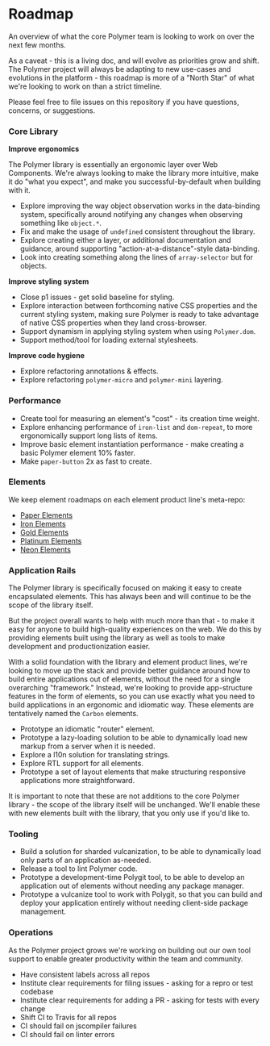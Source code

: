 # Roadmap

An overview of what the core Polymer team is looking to work on over the next few months.

As a caveat - this is a living doc, and will evolve as priorities grow and shift. The Polymer project will always be adapting to new use-cases and evolutions in the platform - this roadmap is more of a "North Star" of what we're looking to work on than a strict timeline.

Please feel free to file issues on this repository if you have questions, concerns, or suggestions.

### Core Library

**Improve ergonomics**

The Polymer library is essentially an ergonomic layer over Web Components. We're always looking to make the library more intuitive, make it do "what you expect", and make you successful-by-default when building with it.

* Explore improving the way object observation works in the data-binding system, specifically around notifying any changes when observing something like `object.*`.
* Fix and make the usage of `undefined` consistent throughout the library.
* Explore creating either a layer, or additional documentation and guidance, around supporting "action-at-a-distance"-style data-binding.
* Look into creating something along the lines of `array-selector` but for objects.

**Improve styling system**

* Close p1 issues - get solid baseline for styling.
* Explore interaction between forthcoming native CSS properties and the current styling system, making sure Polymer is ready to take advantage of native CSS properties when they land cross-browser.
* Support dynamism in applying styling system when using `Polymer.dom`.
* Support method/tool for loading external stylesheets.

**Improve code hygiene**

* Explore refactoring annotations & effects.
* Explore refactoring `polymer-micro` and `polymer-mini` layering.

### Performance

* Create tool for measuring an element's "cost" - its creation time weight.
* Explore enhancing performance of `iron-list` and `dom-repeat`, to more ergonomically support long lists of items.
* Improve basic element instantiation performance - make creating a basic Polymer element 10% faster.
* Make `paper-button` 2x as fast to create.

### Elements

We keep element roadmaps on each element product line's meta-repo:

* [Paper Elements](https://github.com/polymerelements/paper-elements)
* [Iron Elements](https://github.com/polymerelements/iron-elements)
* [Gold Elements](https://github.com/polymerelements/gold-elements)
* [Platinum Elements](https://github.com/polymerelements/platinum-elements)
* [Neon Elements](https://github.com/polymerelements/neon-elements)

### Application Rails

The Polymer library is specifically focused on making it easy to create encapsulated elements. This has always been and will continue to be the scope of the library itself.

But the project overall wants to help with much more than that - to make it easy for anyone to build high-quality experiences on the web. We do this by providing elements built using the library as well as tools to make development and productionization easier.

With a solid foundation with the library and element product lines, we're looking to move up the stack and provide better guidance around how to build entire applications out of elements, without the need for a single overarching "framework." Instead, we're looking to provide app-structure features in the form of elements, so you can use exactly what you need to build applications in an ergonomic and idiomatic way. These elements are tentatively named the `Carbon` elements.

* Prototype an idiomatic "router" element.
* Prototype a lazy-loading solution to be able to dynamically load new markup from a server when it is needed.
* Explore a l10n solution for translating strings.
* Explore RTL support for all elements.
* Prototype a set of layout elements that make structuring responsive applications more straightforward.

It is important to note that these are not additions to the core Polymer library - the scope of the library itself will be unchanged. We'll enable these with new elements built with the library, that you only use if you'd like to.

### Tooling

* Build a solution for sharded vulcanization, to be able to dynamically load only parts of an application as-needed.
* Release a tool to lint Polymer code.
* Prototype a development-time Polygit tool, to be able to develop an application out of elements without needing any package manager.
* Prototype a vulcanize tool to work with Polygit, so that you can build and deploy your application entirely without needing client-side package management.


### Operations

As the Polymer project grows we're working on building out our own tool support to enable greater productivity within the team and community.

* Have consistent labels across all repos
* Institute clear requirements for filing issues - asking for a repro or test codebase
* Institute clear requirements for adding a PR - asking for tests with every change
* Shift CI to Travis for all repos
* CI should fail on jscompiler failures
* CI should fail on linter errors
